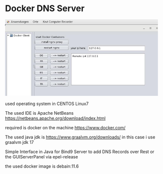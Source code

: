 
Docker DNS Server 
============================================================

![image](https://github.com/demogitjava/demodatabase/blob/master/screenshotguiserverpanel.jpg?raw=true)

used operating system in CENTOS Linux7

The used IDE is
Apache NetBeans
https://netbeans.apache.org/download/index.html

required is docker on the machine
https://www.docker.com/

The used java jdk is
https://www.graalvm.org/downloads/
in this case i use graalvm jdk 17


Simple Interface in Java for 
Bind9 Server to add DNS Records over
Rest or the GUIServerPanel via epel-release

the used docker image is debain:11.6

